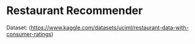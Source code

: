 # Restaurant Recommender

Dataset: (https://www.kaggle.com/datasets/uciml/restaurant-data-with-consumer-ratings)
